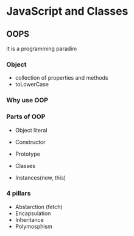 # JavaScript and Classes

## OOPS
it is a programming paradim

### Object
- collection of properties and methods
- toLowerCase

### Why use OOP

### Parts of OOP
- Object literal

- Constructor
- Prototype
- Classes
- Instances(new, this)


### 4 pillars
- Abstarction (fetch)
- Encapsulation
- Inheritance
- Polymosphism